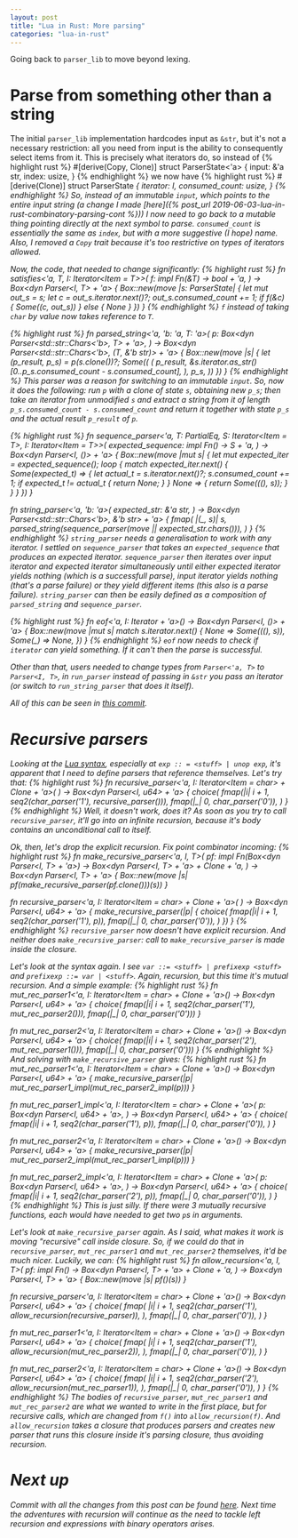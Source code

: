 ```yaml
---
layout: post
title: "Lua in Rust: More parsing"
categories: "lua-in-rust"
---
```


Going back to `parser_lib` to move beyond lexing.

Parse from something other than a string
========================================

The initial `parser_lib` implementation hardcodes input as `&str`, but it's not a necessary restriction:
all you need from input is the ability to consequently select items from it. This is precisely what iterators
do, so instead of
{% highlight rust %}
#[derive(Copy, Clone)]
struct ParserState<'a> {
    input: &'a str,
    index: usize,
  }
{% endhighlight %}
we now have
{% highlight rust %}
#[derive(Clone)]
struct ParserState<I> {
    iterator: I,
    consumed_count: usize,
}
{% endhighlight %}
So, instead of an immutable `input`, which points to the entire input string (a change I made [here]({% post_url 2019-06-03-lua-in-rust-combinatory-parsing-cont %})) I now need to go back to a mutable thing pointing directly at the next symbol to parse. `consumed_count` is essentially the same as `index`, but with a more suggestive (I hope) name.
Also, I removed a `Copy` trait because it's too restrictive on types of iterators allowed.

Now, the code, that needed to change significantly:
{% highlight rust %}
fn satisfies<'a, T, I: Iterator<Item = T>>(
    f: impl Fn(&T) -> bool + 'a,
) -> Box<dyn Parser<I, T> + 'a> {
    Box::new(move |s: ParserState<I>| {
        let mut out_s = s;
        let c = out_s.iterator.next()?;
        out_s.consumed_count += 1;
        if f(&c) {
            Some((c, out_s))
        } else {
            None
        }
    })
}
{% endhighlight %}
`f` instead of taking `char` by value now takes reference to `T`.

{% highlight rust %}
fn parsed_string<'a, 'b: 'a, T: 'a>(
    p: Box<dyn Parser<std::str::Chars<'b>, T> + 'a>,
) -> Box<dyn Parser<std::str::Chars<'b>, (T, &'b str)> + 'a> {
    Box::new(move |s| {
        let (p_result, p_s) = p(s.clone())?;
        Some((
            (
                p_result,
                &s.iterator.as_str()[0..p_s.consumed_count - s.consumed_count],
            ),
            p_s,
        ))
    })
}
{% endhighlight %}
This parser was a reason for switching to an immutable `input`. So, now it does the following:
run `p` with a clone of state `s`, obtaining new `p_s`; then take an iterator from unmodified `s`
and extract a string from it of length `p_s.consumed_count - s.consumed_count` and return it together
with state `p_s` and the actual result `p_result` of `p`.

{% highlight rust %}
fn sequence_parser<'a, T: PartialEq, S: Iterator<Item = T>,
    I: Iterator<Item = T>>(
    expected_sequence: impl Fn() -> S + 'a,
) -> Box<dyn Parser<I, ()> + 'a> {
    Box::new(move |mut s| {
        let mut expected_iter = expected_sequence();
        loop {
            match expected_iter.next() {
                Some(expected_t) => {
                    let actual_t = s.iterator.next()?;
                    s.consumed_count += 1;
                    if expected_t != actual_t {
                        return None;
                    }
                }
                None => {
                    return Some(((), s));
                }
            }
        }
    })
}

fn string_parser<'a, 'b: 'a>(
    expected_str: &'a str,
) -> Box<dyn Parser<std::str::Chars<'b>, &'b str> + 'a> {
    fmap(
        |(_, s)| s,
        parsed_string(sequence_parser(move || expected_str.chars())),
    )
}
{% endhighlight %}
`string_parser` needs a generalisation to work with any iterator. I settled on `sequence_parser` that
takes an `expected_sequence` that produces an expected iterator. `sequence_parser` then iterates over
input iterator and expected iterator simultaneously until either expected iterator yields nothing (which
is a successfull parse), input iterator yields nothing (that's a parse failure) or they yield different items
(this also is a parse failure). `string_parser` can then be easily defined as a composition of `parsed_string`
and `sequence_parser`.

{% highlight rust %}
fn eof<'a, I: Iterator + 'a>() -> Box<dyn Parser<I, ()> + 'a> {
    Box::new(move |mut s| match s.iterator.next() {
        None => Some(((), s)),
        Some(_) => None,
    })
}
{% endhighlight %}
`eof` now needs to check if `iterator` can yield something. If it can't then the parse is successful.

Other than that, users needed to change types from `Parser<'a, T>` to `Parser<I, T>`, in `run_parser` instead of passing in `&str` you pass an iterator (or switch to `run_string_parser` that does it itself).

All of this can be seen in [this commit](https://github.com/projedi/lua-in-rust/pull/2/commits/aed904f1d823be0dcf29f0f553f8be68e3d9aa41).

Recursive parsers
=================

Looking at the [Lua syntax](http://www.lua.org/manual/5.1/manual.html#8), especially at `exp :: = <stuff> | unop exp`, it's apparent that I need to define parsers that reference themselves. Let's try that:
{% highlight rust %}
fn recursive_parser<'a, I: Iterator<Item = char> + Clone + 'a>(
) -> Box<dyn Parser<I, u64> + 'a>
{
    choice(
        fmap(|i| i + 1, seq2(char_parser('1'), recursive_parser())),
        fmap(|_| 0, char_parser('0')),
    )
}
{% endhighlight %}
Well, it doesn't work, does it? As soon as you try to call `recursive_parser`, it'll go into an
infinite recursion, because it's body contains an unconditional call to itself.

Ok, then, let's drop the explicit recursion. Fix point combinator incoming:
{% highlight rust %}
fn make_recursive_parser<'a, I, T>(
    pf: impl Fn(Box<dyn Parser<I, T> + 'a>) -> Box<dyn Parser<I, T> + 'a> + Clone + 'a,
) -> Box<dyn Parser<I, T> + 'a> {
    Box::new(move |s| pf(make_recursive_parser(pf.clone()))(s))
}

fn recursive_parser<'a, I: Iterator<Item = char> + Clone + 'a>(
) -> Box<dyn Parser<I, u64> + 'a>
{
    make_recursive_parser(|p| {
        choice(
            fmap(|i| i + 1, seq2(char_parser('1'), p)),
            fmap(|_| 0, char_parser('0')),
        )
    })
}
{% endhighlight %}
`recursive_parser` now doesn't have explicit recursion. And neither does `make_recursive_parser`: call to
`make_recursive_parser` is made inside the closure.

Let's look at the syntax again. I see `var ::= <stuff> | prefixexp <stuff>` and `prefixexp ::= var | <stuff>`.
Again, recursion, but this time it's mutual recursion. And a simple example:
{% highlight rust %}
fn mut_rec_parser1<'a, I: Iterator<Item = char> + Clone + 'a>() -> Box<dyn Parser<I, u64> + 'a> {
    choice(
        fmap(|i| i + 1, seq2(char_parser('1'), mut_rec_parser2())),
        fmap(|_| 0, char_parser('0')))
}

fn mut_rec_parser2<'a, I: Iterator<Item = char> + Clone + 'a>() -> Box<dyn Parser<I, u64> + 'a> {
    choice(
        fmap(|i| i + 1, seq2(char_parser('2'), mut_rec_parser1())),
        fmap(|_| 0, char_parser('0')))
}
{% endhighlight %}
And solving with `make_recursive_parser` gives:
{% highlight rust %}
fn mut_rec_parser1<'a, I: Iterator<Item = char> + Clone + 'a>() -> Box<dyn Parser<I, u64> + 'a>
{
    make_recursive_parser(|p| mut_rec_parser1_impl(mut_rec_parser2_impl(p)))
}

fn mut_rec_parser1_impl<'a, I: Iterator<Item = char> + Clone + 'a>(
    p: Box<dyn Parser<I, u64> + 'a>,
) -> Box<dyn Parser<I, u64> + 'a> {
    choice(
        fmap(|i| i + 1, seq2(char_parser('1'), p)),
        fmap(|_| 0, char_parser('0')),
    )
}

fn mut_rec_parser2<'a, I: Iterator<Item = char> + Clone + 'a>() -> Box<dyn Parser<I, u64> + 'a>
{
    make_recursive_parser(|p| mut_rec_parser2_impl(mut_rec_parser1_impl(p)))
}

fn mut_rec_parser2_impl<'a, I: Iterator<Item = char> + Clone + 'a>(
    p: Box<dyn Parser<I, u64> + 'a>,
) -> Box<dyn Parser<I, u64> + 'a> {
    choice(
        fmap(|i| i + 1, seq2(char_parser('2'), p)),
        fmap(|_| 0, char_parser('0')),
    )
}
{% endhighlight %}
This is just silly. If there were 3 mutually recursive functions, each would have needed to get two `p`s in arguments.

Let's look at `make_recursive_parser` again. As I said, what makes it work is moving "recursive" call inside
closure. So, if we could do that in `recursive_parser`, `mut_rec_parser1` and `mut_rec_parser2` themselves, it'd
be much nicer. Luckily, we can:
{% highlight rust %}
fn allow_recursion<'a, I, T>(
    pf: impl Fn() -> Box<dyn Parser<I, T> + 'a> + Clone + 'a,
) -> Box<dyn Parser<I, T> + 'a> {
    Box::new(move |s| pf()(s))
}

fn recursive_parser<'a, I: Iterator<Item = char> + Clone + 'a>() -> Box<dyn Parser<I, u64> + 'a>
{
    choice(
        fmap(
            |i| i + 1,
            seq2(char_parser('1'), allow_recursion(recursive_parser)),
        ),
        fmap(|_| 0, char_parser('0')),
    )
}

fn mut_rec_parser1<'a, I: Iterator<Item = char> + Clone + 'a>() -> Box<dyn Parser<I, u64> + 'a>
{
    choice(
        fmap(
            |i| i + 1,
            seq2(char_parser('1'), allow_recursion(mut_rec_parser2)),
        ),
        fmap(|_| 0, char_parser('0')),
    )
}

fn mut_rec_parser2<'a, I: Iterator<Item = char> + Clone + 'a>() -> Box<dyn Parser<I, u64> + 'a>
{
    choice(
        fmap(
            |i| i + 1,
            seq2(char_parser('2'), allow_recursion(mut_rec_parser1)),
        ),
        fmap(|_| 0, char_parser('0')),
    )
}
{% endhighlight %}
The bodies of `recursive_parser`, `mut_rec_parser1` and `mut_rec_parser2` are what we wanted to write
in the first place, but for recursive calls, which are changed from `f()` into `allow_recursion(f)`.
And `allow_recursion` takes a closure that produces parsers and creates new parser that runs this closure
inside it's parsing closure, thus avoiding recursion.

Next up
=======

Commit with all the changes from this post can be found [here](https://github.com/projedi/lua-in-rust/commit/ea4422400d9e7c302ee3f27421c1c0086df6e6d8).
Next time the adventures with recursion will continue as the need to tackle left recursion and expressions
with binary operators arises.
